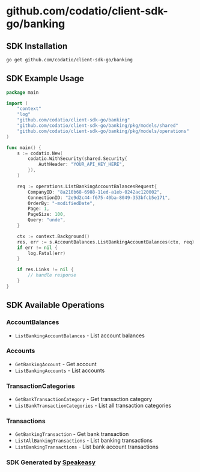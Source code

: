 # github.com/codatio/client-sdk-go/banking

<!-- Start SDK Installation -->
## SDK Installation

```bash
go get github.com/codatio/client-sdk-go/banking
```
<!-- End SDK Installation -->

## SDK Example Usage
<!-- Start SDK Example Usage -->
```go
package main

import (
    "context"
    "log"
    "github.com/codatio/client-sdk-go/banking"
    "github.com/codatio/client-sdk-go/banking/pkg/models/shared"
    "github.com/codatio/client-sdk-go/banking/pkg/models/operations"
)

func main() {
    s := codatio.New(
        codatio.WithSecurity(shared.Security{
            AuthHeader: "YOUR_API_KEY_HERE",
        }),
    )

    req := operations.ListBankingAccountBalancesRequest{
        CompanyID: "8a210b68-6988-11ed-a1eb-0242ac120002",
        ConnectionID: "2e9d2c44-f675-40ba-8049-353bfcb5e171",
        OrderBy: "-modifiedDate",
        Page: 1,
        PageSize: 100,
        Query: "unde",
    }

    ctx := context.Background()
    res, err := s.AccountBalances.ListBankingAccountBalances(ctx, req)
    if err != nil {
        log.Fatal(err)
    }

    if res.Links != nil {
        // handle response
    }
}
```
<!-- End SDK Example Usage -->

<!-- Start SDK Available Operations -->
## SDK Available Operations


### AccountBalances

* `ListBankingAccountBalances` - List account balances

### Accounts

* `GetBankingAccount` - Get account
* `ListBankingAccounts` - List accounts

### TransactionCategories

* `GetBankTransactionCategory` - Get transaction category
* `ListBankTransactionCategories` - List all transaction categories

### Transactions

* `GetBankingTransaction` - Get bank transaction
* `ListAllBankingTransactions` - List banking transactions
* `ListBankingTransactions` - List bank account transactions
<!-- End SDK Available Operations -->

### SDK Generated by [Speakeasy](https://docs.speakeasyapi.dev/docs/using-speakeasy/client-sdks)
